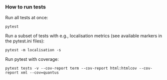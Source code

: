 ### How to run tests

Run all tests at once:

```pytest```

Run a subset of tests with e.g., localisation metrics (see available markers in the pytest.ini files):

```pytest -m localisation -s```

Run pytest with coverage:

```pytest tests -v --cov-report term --cov-report html:htmlcov --cov-report xml --cov=quantus```